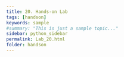 ```yaml
---
title: 20. Hands-on Lab 
tags: [handson]
keywords: sample
#summary: "This is just a sample topic..."
sidebar: python_sidebar
permalink: Lab_20.html
folder: handson
---
```

